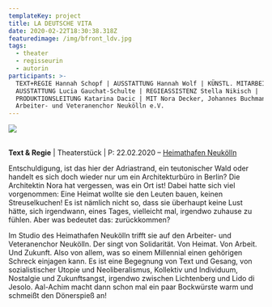 ```yaml
---
templateKey: project
title: LA DEUTSCHE VITA
date: 2020-02-22T18:30:38.318Z
featuredimage: /img/bfront_ldv.jpg
tags:
  - theater
  - regisseurin
  - autorin
participants: >-
  TEXT+REGIE Hannah Schopf | AUSSTATTUNG Hannah Wolf | KÜNSTL. MITARBEIT
  AUSSTATTUNG Lucia Gauchat-Schulte | REGIEASSISTENZ Stella Nikisch |
  PRODUKTIONSLEITUNG Katarina Dacic | MIT Nora Decker, Johannes Buchmann,
  Arbeiter- und Veteranenchor Neukölln e.V.
---
```

![](/img/chor1.jpg)

\
**Text & Regie** | Theaterstück | P: 22.02.2020 – [Heimathafen Neukölln](https://heimathafen-neukoelln.de/events/la-deutsche-vita/)

Entschuldigung, ist das hier der Adriastrand, ein teutonischer Wald oder handelt es sich doch wieder nur um ein Architekturbüro in Berlin? Die Architektin Nora hat vergessen, was ein Ort ist! Dabei hatte sich viel vorgenommen: Eine Heimat wollte sie den Leuten bauen, keinen Streuselkuchen! Es ist nämlich nicht so, dass sie überhaupt keine Lust hätte, sich irgendwann, eines Tages, vielleicht mal, irgendwo zuhause zu fühlen. Aber was bedeutet das: zurückkommen? 

Im Studio des Heimathafen Neukölln trifft sie auf den Arbeiter- und Veteranenchor Neukölln. Der singt von Solidarität. Von Heimat. Von Arbeit. Und Zukunft. Also von allem, was so einem Millennial einen gehörigen Schreck einjagen kann. Es ist eine Begegnung von Text und Gesang, von sozialistischer Utopie und Neoliberalismus, Kollektiv und Individuum, Nostalgie und Zukunftsangst, irgendwo zwischen Lichtenberg und Lido di Jesolo. Aal-Achim macht dann schon mal ein paar Bockwürste warm und schmeißt den Dönerspieß an!
